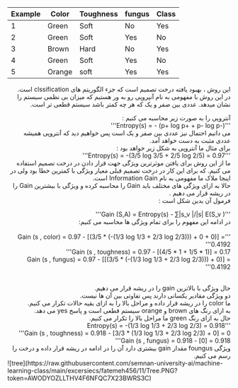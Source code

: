 
| Example | Color  | Toughness | fungus | Class |
|---------|--------|-----------|--------|-------|
| 1       | Green  | Soft      | No     | Yes   |
| 2       | Green  | Soft      | Yes    | No    |
| 3       | Brown  | Hard      | No     | Yes   |
| 4       | Green  | Soft      | Yes    | No    |
| 5       | Orange | soft      | Yes    | Yes   |
<div dir="rtl">
این روش ، بهبود یافته درخت تصمیم است که جزء الگوریتم های clssification است.
<br/>
 در این روش با مفهومی به نام آنپروپی رو به ور هستیم که میزان بی نظمی سیستم را نشان میدهد. عددی بین صفر و یک که هر چه کمتر باشد سیستم قطعی تر است.
  <br/>
  
 آنتروپی  را به صورت زیر محاسبه می کنیم :
<br/>
'''Entropy(s) = - (p+ log p+  +  p- log p-)'''
<br/>
  می دانیم احتمال نیز عددی بین صفر و یک است پس خواهیم دید که آنتروپی همیشه عددی مثبت به دست خواهد آمد.
  <br/>
  برای مثال ما آنتروپی به شکل زیر خواهد بود :
  <br/>
'''Entropy(s) = -(3/5 log 3/5 + 2/5 log 2/5) = 0.97'''
<br/>
   ما از این روش برای یافتن موثرترین ویژگی جهت قرار دادن در درخت تصمیم استفاده می کنیم. که برای این کار در درخت تصمیم قبلی معیار ویژگی با کمترین خطا بود ولی در اینجا ملاک ما مفهومی به نام Information Gain است.
  <br/>
حالا به ازای ویژگی های مختلف باید Gain را محاسبه کرده و ویژگی با بیشترین Gain را در ریشه قرار می دهیم .
<br/>
  فرمول آن بدین شکل است :
  <br/>
  
'''Gain (S,A) = Entropy(s) - ∑|s_v |/|s|  E(S_v )'''
  <br/>
  در ادامه این مفهوم را برای تمام ویژگی ها محاسبه می کنیم:
  <br/>
<br/> '''Gain (s , color) = 0.97 - [(3/5 * (-(1/3 log 1/3 + 2/3 log 2/3))) + 0 + 0)] = 0.4192'''
<br/>Gain (s , toughness) = 0.97 - [(4/5 * 1 + 1/5 * 1)] = 0.17'''
<br/>Gain (s , fungus) = 0.97 - [[(3/5 * (-(1/3 log 1/3 + 2/3 log 2/3))) + 0)] = 0.4192'''
  
<br/>
حال ویژگی با بالاترین gain را در ریشه قرار می دهیم.
<br/>
دو ویژگی مقادیر یکسانی دارند پس تفاوتی بین آن ها نیست.
<br/>
ما color را در ریشه قرار داده و مراحل بالا را به ازای بقیه حالات تکرار می کنیم.
<br/>
به ازای رنگ های brown و orange سیستم قطعی است و پاسخ yes می دهد.
<br/>
حال به ازای رنگ green ما مراحل بالا را تکرار می کنیم.
<br/>
'''Entropy(s) = -(1/3 log 1/3 + 2/3 log 2/3) = 0.918
<br/>Gain (s , toughness) = 0.918 - [3/3 * (1/3 log 1/3 + 2/3 log 2/3) + 0] = 0'''
<br/>Gain (s , fungus) = 0.918 - [0] = 0.918'''
<br/>
ویژگی foungus مقدار gain بیشتری دارد آن را در ادامه در ریشه قرار داده و درخت را رسم می کنیم.
</div>
![tree](https://raw.githubusercontent.com/semnan-university-ai/machine-learning-class/main/excersiecs/fatemeh456/11/Tree.PNG?token=AWODYOZLLTHV4F6NFQC7X23BWRS3C)
